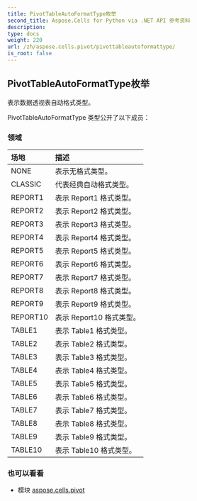 ```yaml
---
title: PivotTableAutoFormatType枚举
second_title: Aspose.Cells for Python via .NET API 参考资料
description:
type: docs
weight: 220
url: /zh/aspose.cells.pivot/pivottableautoformattype/
is_root: false
---
```

## PivotTableAutoFormatType枚举
表示数据透视表自动格式类型。



PivotTableAutoFormatType 类型公开了以下成员：

### 领域
|场地|描述|
| :- | :- |
| NONE |表示无格式类型。|
| CLASSIC |代表经典自动格式类型。|
| REPORT1 |表示 Report1 格式类型。|
| REPORT2 |表示 Report2 格式类型。|
| REPORT3 |表示 Report3 格式类型。|
| REPORT4 |表示 Report4 格式类型。|
| REPORT5 |表示 Report5 格式类型。|
| REPORT6 |表示 Report6 格式类型。|
| REPORT7 |表示 Report7 格式类型。|
| REPORT8 |表示 Report8 格式类型。|
| REPORT9 |表示 Report9 格式类型。|
| REPORT10 |表示 Report10 格式类型。|
| TABLE1 |表示 Table1 格式类型。|
| TABLE2 |表示 Table2 格式类型。|
| TABLE3 |表示 Table3 格式类型。|
| TABLE4 |表示 Table4 格式类型。|
| TABLE5 |表示 Table5 格式类型。|
| TABLE6 |表示 Table6 格式类型。|
| TABLE7 |表示 Table7 格式类型。|
| TABLE8 |表示 Table8 格式类型。|
| TABLE9 |表示 Table9 格式类型。|
| TABLE10 |表示 Table10 格式类型。|



### 也可以看看
* 模块 [aspose.cells.pivot](..)
